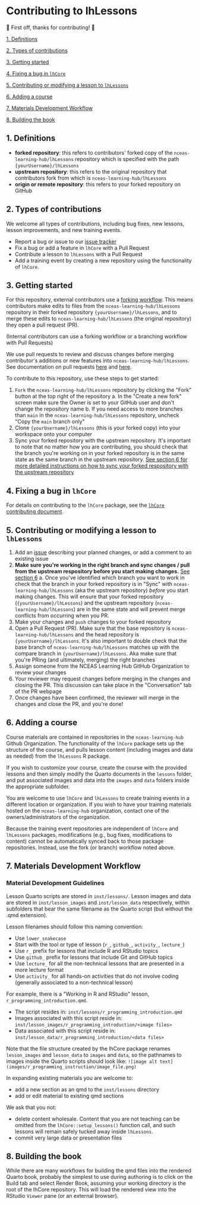 # Contributing to lhLessons

:tada: First off, thanks for contributing! :tada:

[1. Definitions](#1-definitions)

[2. Types of contributions](#2-types-of-contributions)

[3. Getting started](#3-getting-started)

[4. Fixing a bug in `lhCore`](#4-fixing-a-bug-in-lhCore)

[5. Contributing or modifying a lesson to `lhLessons`](#5-contributing-or-modifying-a-lesson-to-lhLessons)

[6. Adding a course](#6-adding-a-course)

[7. Materials Development Workflow](#7-materials-development-workflow)

[8. Building the book](#8-building-the-book)

## 1. Definitions

- **forked repository**: this refers to contributors' forked copy of the
`nceas-learning-hub/lhLessons` repository which is specified with the path `{yourUsername}/lhLessons`
- **upstream repository**: this refers to the original repository that
contributors fork from which is `nceas-learning-hub/lhLessons` 
- **origin or remote repository**: this refers to your forked repository on GitHub

## 2. Types of contributions

We welcome all types of contributions, including bug fixes, new lessons, lesson
improvements, and new training events.

- Report a bug or issue to our [issue tracker](https://github.com/nceas-learning-hub/lhCore/issues)
- Fix a bug or add a feature in `lhCore` with a Pull Request
- Contribute a lesson to `lhLessons` with a Pull Request
- Add a training event by creating a new repository using the functionality of `lhCore`.

## 3. Getting started

For this repository, external contributors use a [forking workflow](https://learning.nceas.ucsb.edu/2023-04-lhCore/session_17.html#forking-workflow).
This means contributors make edits to files from the `nceas-learning-hub/lhLessons`
repository in their forked repository `{yourUsername}/lhLessons`, and to merge
these edits to `nceas-learning-hub/lhLessons` (the original repository) they
open a pull request (PR). 

(Internal contributors can use a forking workflow or a branching workflow with
Pull Requests)

We use pull requests to review and discuss changes before merging contributor's
additions or new features into `nceas-learning-hub/lhLessons`. See documentation on pull requests [here](https://help.github.com/articles/about-pull-requests/) and [here](https://www.atlassian.com/git/tutorials/making-a-pull-request).

To contribute to this repository, use these steps to get started:

1. `Fork` the `nceas-learning-hub/lhLessons` repository by clicking the "Fork" button 
    at the top right of the repository 
    a. In the "Create a new fork" screen make sure the Owner is set to your 
       GitHub user and don't change the repository name
    b. If you need access to more branches than `main` in the `nceas-learning-hub/lhLessons` 
       repository, uncheck "Copy the `main` branch only"
2. Clone `{yourUsername}/lhLessons` (this is your forked copy) into your workspace onto your computer
3. Sync your forked repository with the upstream repository. It's important to 
   note that no matter how you are contributing, you should check that the branch 
   you're working on in your forked repository is in the same state as the same 
   branch in the upstream repository. [See section 6 for more detailed instructions on how to sync your forked respository with the upstream repository](#6-syncing-your-forked-repository-with-the-upstream-repository)

## 4. Fixing a bug in `lhCore`

For details on contributing to the `lhCore` package, see the [`lhCore` contributing document](https://github.com/nceas-learning-hub/lhCore/blob/main/contributing.md).


## 5. Contributing or modifying a lesson to `lhLessons`

1. Add an [issue](https://github.com/nceas-learning-hub/lhLessons/issues) describing 
   your planned changes, or add a comment to an existing issue
2. **Make sure you're working in the right branch and sync changes / pull from the 
   upstream respository before you start making changes.** [See section 6](#6-syncing-your-forked-repository-with-the-upstream-repository) 
    a. Once you've identified which branch you want to work in check that the 
       branch in your forked repository is in "Sync" with `nceas-learning-hub/lhLessons`
       (aka the upstream repository) *before* you start making changes. This will 
       ensure that your forked repository (`{yourUsername}/lhLessons`) and the 
       upstream repository (`nceas-learning-hub/lhLessons`) are in the same state 
       and will prevent merge conflicts from occurring when you PR.
4. Make your changes and `push` changes to your forked repository 
5. Open a Pull Request (PR). Make sure that the base repository is 
   `nceas-learning-hub/lhLessons` and the head repository is `{yourUsername}/lhLessons`. 
   It's also important to double check that the base branch of `nceas-learning-hub/lhLessons` 
   matches up with the compare branch in `{yourUsername}/lhLessons`. Aka make sure that 
   you're PRing (and ultimately, merging) the right branches
6. Assign someone from the NCEAS Learning Hub GitHub Organization to review your changes
7. Your reviewer may request changes before merging in the changes and closing the PR. 
   This discussion can take place in the "Conversation" tab of the PR webpage
8. Once changes have been confirmed, the reviewer will merge in the changes and 
   close the PR, and you're done!
   

## 6. Adding a course

Course materials are contained in repositories in the `nceas-learning-hub` Github
Organization.  The functionality of the `lhCore` package sets up the structure of
the course, and pulls lesson content (including images and data as needed) from
the `lhLessons` R package.

If you wish to customize your course, create the course with the provided lessons
and then simply modify the Quarto documents in the `lessons` folder, and put associated
images and data into the `images` and `data` folders inside the appropriate subfolder.

You are welcome to use `lhCore` and `lhLessons` to create training events in a
different location or organization.  If you wish to have your training materials
hosted on the `nceas-learning-hub` organization, contact one of the
owners/administrators of the organization.

Because the training event repositories are independent of `lhCore` and `lhLessons`
packages, modifications (e.g., bug fixes, modifications to content) cannot be
automatically synced back to those package repositories.  Instead, use the fork
(or branch) workflow noted above.

## 7. Materials Development Workflow

### Material Development Guidelines

Lesson Quarto scripts are stored in `inst/lessons/`. Lesson images and data are stored in 
`inst/lesson_images` and `inst/lesson_data` respectively, within subfolders that 
bear the same filename as the Quarto script (but without the .qmd extension).

Lesson filenames should follow this naming convention:

* Use `lower_snakecase`
* Start with the tool or type of lesson (`r_`, `github_`, `activity_`, `lecture_`)
* Use `r_` prefix for lessons that include R and RStudio topics
* Use `github_` prefix for lessons that include Git and GitHub topics
* Use `lecture_` for all the non-technical lessons that are presented in a more lecture format
* Use `activity_` for all hands-on activities that do not involve coding (generally associated to a non-technical lesson)

For example, there is a "Working in R and RStudio" lesson, `r_programming_introduction.qmd`.

* The script resides in: `inst/lessons/r_programming_introduction.qmd`
* Images associated with this script reside in: `inst/lesson_images/r_programming_introduction/<image files>`
* Data associated with this script reside in: `inst/lesson_data/r_programming_introduction/<data files>`

Note that the file structure created by the lhCore package renames `lesson_images` 
and `lesson_data` to `images` and `data`, so the pathnames to images inside the
Quarto scripts should look like: `![image alt text](images/r_programming_instruction/image_file.png)`

In expanding existing materials you are welcome to:

- add a new section as an qmd to the `inst/lessons` directory
- add or edit material to existing qmd sections

We ask that you not:

- delete content wholesale. Content that you are not teaching can be omitted from
  the `lhCore::setup_lessons()` function call, and such lessons will remain safely tucked 
  away inside `lhLessons`.
- commit very large data or presentation files


## 8. Building the book

While there are many workflows for building the qmd files into the rendered Quarto book,
probably the simplest to use during authoring is to click on the Build tab and select Render Book,
assuming your working directory is the root of the lhCore repository. This
will load the rendered view into the RStudio `Viewer` pane (or an external browser).


